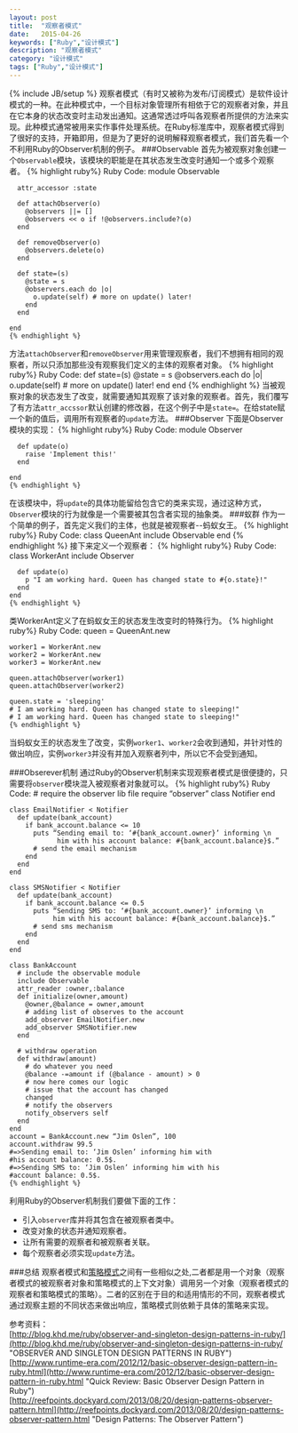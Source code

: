 ```yaml
---
layout: post
title:  "观察者模式"
date:   2015-04-26
keywords: ["Ruby","设计模式"]
description: "观察者模式"
category: "设计模式"
tags: ["Ruby","设计模式"]
---
```

{% include JB/setup %}
观察者模式（有时又被称为发布/订阅模式）是软件设计模式的一种。在此种模式中，一个目标对象管理所有相依于它的观察者对象，并且在它本身的状态改变时主动发出通知。这通常透过呼叫各观察者所提供的方法来实现。此种模式通常被用来实作事件处理系统。在Ruby标准库中，观察者模式得到了很好的支持，开箱即用，但是为了更好的说明解释观察者模式，我们首先看一个不利用Ruby的Observer机制的例子。
###Observable
首先为被观察对象创建一个`Observable`模块，该模块的职能是在其状态发生改变时通知一个或多个观察者。
	{% highlight ruby%}
	Ruby Code:
	module Observable
	 
	  attr_accessor :state
	 
	  def attachObserver(o)
	    @observers ||= []
	    @observers << o if !@observers.include?(o)
	  end
	 
	  def removeObserver(o)
	    @observers.delete(o)
	  end
	 
	  def state=(s)
	    @state = s
	    @observers.each do |o|
	      o.update(self) # more on update() later!
	    end
	  end
	 
	end
	{% endhighlight %}
方法`attachObserver`和`removeObserver`用来管理观察者，我们不想拥有相同的观察者，所以只添加那些没有观察我们定义的主体的观察者对象。
    {% highlight ruby%}
    Ruby Code:
	def state=(s)
	  @state = s
	  @observers.each do |o|
	    o.update(self) # more on update() later!
	  end
	end
	{% endhighlight %}
当被观察对象的状态发生了改变，就需要通知其观察了该对象的观察者。首先，我们覆写了有方法`attr_accssor`默认创建的修改器，在这个例子中是`state=`。在给state赋一个新的值后，调用所有观察者的`update`方法。
###Observer
下面是Observer模块的实现：
    {% highlight ruby%}
    Ruby Code:
	module Observer
	   
	  def update(o)
	    raise 'Implement this!'
	  end
	 
	end
	{% endhighlight %}
在该模块中，将`update`的具体功能留给包含它的类来实现，通过这种方式，`Observer`模块的行为就像是一个需要被其包含者实现的抽象类。
###蚁群
作为一个简单的例子，首先定义我们的主体，也就是被观察者--蚂蚁女王。
    {% highlight ruby%}
    Ruby Code:
	class QueenAnt
	  include Observable
	end
	{% endhighlight %}
接下来定义一个观察者：
    {% highlight ruby%}
    Ruby Code:
	class WorkerAnt
	  include Observer
	 
	  def update(o)
	    p "I am working hard. Queen has changed state to #{o.state}!"
	  end
	end
	{% endhighlight %}
类WorkerAnt定义了在蚂蚁女王的状态发生改变时的特殊行为。
    {% highlight ruby%}
    Ruby Code:
	queen = QueenAnt.new
	 
	worker1 = WorkerAnt.new
	worker2 = WorkerAnt.new
	worker3 = WorkerAnt.new
	 
	queen.attachObserver(worker1)
	queen.attachObserver(worker2)
	 
	queen.state = 'sleeping'
	# I am working hard. Queen has changed state to sleeping!" 
	# I am working hard. Queen has changed state to sleeping!" 
	{% endhighlight %}
当蚂蚁女王的状态发生了改变，实例`worker1`、`worker2`会收到通知，并针对性的做出响应，实例`worker3`并没有并加入观察者列中，所以它不会受到通知。

###Obserever机制
通过Ruby的Observer机制来实现观察者模式是很便捷的，只需要将`observer`模块混入被观察者对象就可以。
    {% highlight ruby%}
    Ruby Code:
	# require the observer lib file
	require “observer”
	class Notifier
	end
	 
	class EmailNotifier < Notifier
	  def update(bank_account)
	    if bank_account.balance <= 10
	      puts “Sending email to: ‘#{bank_account.owner}’ informing \n
                him with his account balance: #{bank_account.balance}$.”
	      # send the email mechanism
	    end
	  end
	end
	 
	class SMSNotifier < Notifier
	  def update(bank_account)
	    if bank_account.balance <= 0.5 
	      puts “Sending SMS to: ‘#{bank_account.owner}’ informing \n
               him with his account balance: #{bank_account.balance}$.”
	      # send sms mechanism
	    end
	  end
	end
	 
	class BankAccount
	  # include the observable module
	  include Observable 
	  attr_reader :owner,:balance
	  def initialize(owner,amount)
	    @owner,@balance = owner,amount
	    # adding list of observes to the account
	    add_observer EmailNotifier.new  
	    add_observer SMSNotifier.new
	  end
	  
	  # withdraw operation
	  def withdraw(amount)
	    # do whatever you need
	    @balance -=amount if (@balance - amount) > 0
	    # now here comes our logic
	    # issue that the account has changed
	    changed
	    # notify the observers
	    notify_observers self
	  end
	end
	account = BankAccount.new “Jim Oslen”, 100
	account.withdraw 99.5
	#=>Sending email to: ‘Jim Oslen’ informing him with 
    #his account balance: 0.5$.
	#=>Sending SMS to: ‘Jim Oslen’ informing him with his
    #account balance: 0.5$.
    {% endhighlight %}
利用Ruby的Observer机制我们要做下面的工作：

- 引入`observer`库并将其包含在被观察者类中。
- 改变对象的状态并通知观察者。
- 让所有需要的观察者和被观察者关联。
- 每个观察者必须实现`update`方法。

###总结
观察者模式和<a href="https://jack-nie.github.io/blog/pattern-to-pattern-template-method-and-strategy/">策略模式</a>之间有一些相似之处,二者都是用一个对象（观察者模式的被观察者对象和策略模式的上下文对象）调用另一个对象（观察者模式的观察者和策略模式的策略）。二者的区别在于目的和适用情形的不同，观察者模式通过观察主题的不同状态来做出响应，策略模式则依赖于具体的策略来实现。

参考资料：</br>
[http://blog.khd.me/ruby/observer-and-singleton-design-patterns-in-ruby/](http://blog.khd.me/ruby/observer-and-singleton-design-patterns-in-ruby/ "OBSERVER AND SINGLETON DESIGN PATTERNS IN RUBY")</br>
[http://www.runtime-era.com/2012/12/basic-observer-design-pattern-in-ruby.html](http://www.runtime-era.com/2012/12/basic-observer-design-pattern-in-ruby.html "Quick Review: Basic Observer Design Pattern in Ruby")</br>
[http://reefpoints.dockyard.com/2013/08/20/design-patterns-observer-pattern.html](http://reefpoints.dockyard.com/2013/08/20/design-patterns-observer-pattern.html "Design Patterns: The Observer Pattern")